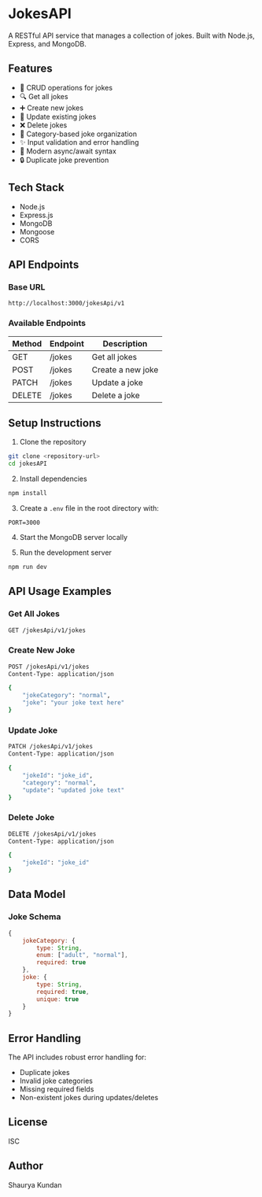 # JokesAPI

A RESTful API service that manages a collection of jokes. Built with Node.js, Express, and MongoDB.

## Features

- 📝 CRUD operations for jokes
- 🔍 Get all jokes
- ➕ Create new jokes
- 🔄 Update existing jokes
- ❌ Delete jokes
- 📂 Category-based joke organization
- ✨ Input validation and error handling
- 🚀 Modern async/await syntax
- 🔒 Duplicate joke prevention

## Tech Stack

- Node.js
- Express.js
- MongoDB
- Mongoose
- CORS

## API Endpoints

### Base URL
```
http://localhost:3000/jokesApi/v1
```

### Available Endpoints

| Method | Endpoint | Description |
|--------|----------|-------------|
| GET    | /jokes   | Get all jokes |
| POST   | /jokes   | Create a new joke |
| PATCH  | /jokes   | Update a joke |
| DELETE | /jokes   | Delete a joke |

## Setup Instructions

1. Clone the repository
```bash
git clone <repository-url>
cd jokesAPI
```

2. Install dependencies
```bash
npm install
```

3. Create a `.env` file in the root directory with:
```env
PORT=3000
```

4. Start the MongoDB server locally

5. Run the development server
```bash
npm run dev
```

## API Usage Examples

### Get All Jokes
```bash
GET /jokesApi/v1/jokes
```

### Create New Joke
```bash
POST /jokesApi/v1/jokes
Content-Type: application/json

{
    "jokeCategory": "normal",
    "joke": "your joke text here"
}
```

### Update Joke
```bash
PATCH /jokesApi/v1/jokes
Content-Type: application/json

{
    "jokeId": "joke_id",
    "category": "normal",
    "update": "updated joke text"
}
```

### Delete Joke
```bash
DELETE /jokesApi/v1/jokes
Content-Type: application/json

{
    "jokeId": "joke_id"
}
```

## Data Model

### Joke Schema
```javascript
{
    jokeCategory: {
        type: String,
        enum: ["adult", "normal"],
        required: true
    },
    joke: {
        type: String,
        required: true,
        unique: true
    }
}
```

## Error Handling

The API includes robust error handling for:
- Duplicate jokes
- Invalid joke categories
- Missing required fields
- Non-existent jokes during updates/deletes

## License

ISC

## Author

Shaurya Kundan